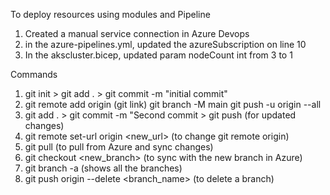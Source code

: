 To deploy resources using modules and Pipeline
1. Created a manual service connection in Azure Devops
2. in the azure-pipelines.yml, updated the azureSubscription on line 10 
3. In the akscluster.bicep, updated param nodeCount int from 3 to 1 



Commands
1. git init >  git add . > git commit -m "initial commit" 
2. git remote add origin (git link) 
   git branch -M main 
   git push -u origin --all
3. git add . > git commit -m "Second commit > git push (for updated changes)
5. git remote set-url origin <new_url> (to change git remote origin)
6. git pull (to pull from Azure and sync changes)
7. git checkout <new_branch> (to sync with the new branch in Azure) 
8. git branch -a (shows all the branches)
9. git push origin --delete <branch_name> (to delete a branch)
